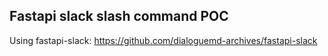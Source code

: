 ## Fastapi slack slash command POC

Using fastapi-slack:
https://github.com/dialoguemd-archives/fastapi-slack

